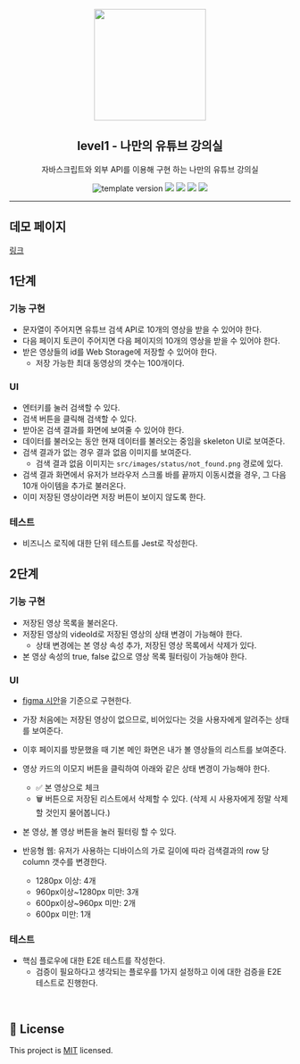 <p align="middle" >
  <img width="200px;" src="./images/laptop_with_youtube_logo.png"/>
</p>
<h2 align="middle">level1 - 나만의 유튜브 강의실</h2>
<p align="middle">자바스크립트와 외부 API를 이용해 구현 하는 나만의 유튜브 강의실</p>
<p align="middle">
  <img src="https://img.shields.io/badge/version-1.0.0-blue?style=flat-square" alt="template version"/>
  <img src="https://img.shields.io/badge/language-html-red.svg?style=flat-square"/>
  <img src="https://img.shields.io/badge/language-css-blue.svg?style=flat-square"/>
  <img src="https://img.shields.io/badge/language-js-yellow.svg?style=flat-square"/>
  <img src="https://img.shields.io/badge/license-MIT-brightgreen.svg?style=flat-square"/>
</p>

---

## 데모 페이지

[링크](https://woojeongmin.com/javascript-youtube-classroom/)

## 1단계

### 기능 구현

- 문자열이 주어지면 유튜브 검색 API로 10개의 영상을 받을 수 있어야 한다.
- 다음 페이지 토큰이 주어지면 다음 페이지의 10개의 영상을 받을 수 있어야 한다.
- 받은 영상들의 id를 Web Storage에 저장할 수 있어야 한다.
  - 저장 가능한 최대 동영상의 갯수는 100개이다.

### UI

- 엔터키를 눌러 검색할 수 있다.
- 검색 버튼을 클릭해 검색할 수 있다.
- 받아온 검색 결과를 화면에 보여줄 수 있어야 한다.
- 데이터를 불러오는 동안 현재 데이터를 불러오는 중임을 skeleton UI로 보여준다.
- 검색 결과가 없는 경우 결과 없음 이미지를 보여준다.
  - 검색 결과 없음 이미지는 `src/images/status/not_found.png` 경로에 있다.
- 검색 결과 화면에서 유저가 브라우저 스크롤 바를 끝까지 이동시켰을 경우, 그 다음 10개 아이템을 추가로 불러온다.
- 이미 저장된 영상이라면 저장 버튼이 보이지 않도록 한다.

### 테스트

- 비즈니스 로직에 대한 단위 테스트를 Jest로 작성한다.

## 2단계

### 기능 구현

- 저장된 영상 목록을 불러온다.
- 저장된 영상의 videoId로 저장된 영상의 상태 변경이 가능해야 한다.
  - 상태 변경에는 본 영상 속성 추가, 저장된 영상 목록에서 삭제가 있다.
- 본 영상 속성의 true, false 값으로 영상 목록 필터링이 가능해야 한다.

### UI

- [figma 시안](https://www.figma.com/file/uduGjrly94dKOdzUmAXU0Q/%EB%A0%88%EB%B2%A81-%EB%AF%B8%EC%85%98-%EB%94%94%EC%9E%90%EC%9D%B8?node-id=4:34)을 기준으로 구현한다.
- 가장 처음에는 저장된 영상이 없으므로, 비어있다는 것을 사용자에게 알려주는 상태를 보여준다.
- 이후 페이지를 방문했을 때 기본 메인 화면은 내가 볼 영상들의 리스트를 보여준다.
- 영상 카드의 이모지 버튼을 클릭하여 아래와 같은 상태 변경이 가능해야 한다.
  - ✅ 본 영상으로 체크
  - 🗑️ 버튼으로 저장된 리스트에서 삭제할 수 있다. (삭제 시 사용자에게 정말 삭제할 것인지 물어봅니다.)
- 본 영상, 볼 영상 버튼을 눌러 필터링 할 수 있다.
- 반응형 웹: 유저가 사용하는 디바이스의 가로 길이에 따라 검색결과의 row 당 column 갯수를 변경한다.

  - 1280px 이상: 4개
  - 960px이상~1280px 미만: 3개
  - 600px이상~960px 미만: 2개
  - 600px 미만: 1개

### 테스트

- 핵심 플로우에 대한 E2E 테스트를 작성한다.
  - 검증이 필요하다고 생각되는 플로우를 1가지 설정하고 이에 대한 검증을 E2E 테스트로 진행한다.

<br>

## 📝 License

This project is [MIT](https://github.com/woowacourse/javascript-youtube-classroom/blob/main/LICENSE) licensed.

